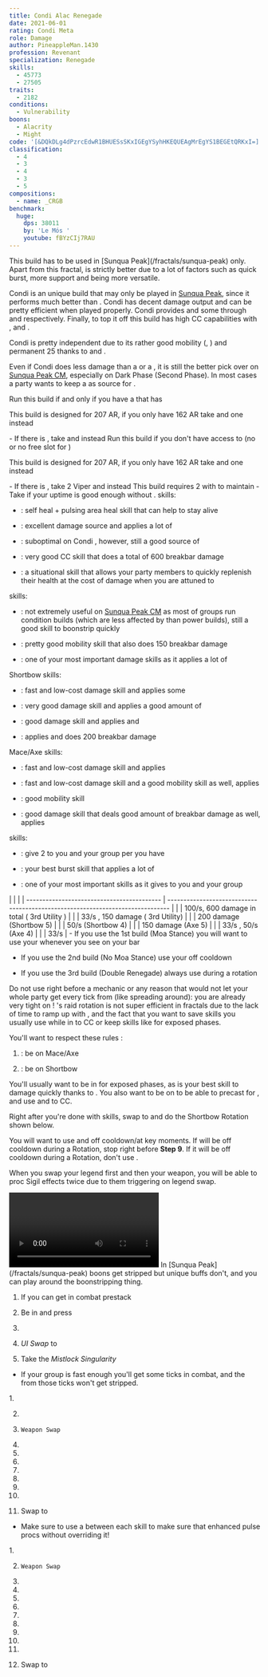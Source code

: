 ```yaml
---
title: Condi Alac Renegade
date: 2021-06-01
rating: Condi Meta
role: Damage
author: PineappleMan.1430
profession: Revenant
specialization: Renegade
skills:
  - 45773
  - 27505
traits:
  - 2182
conditions:
  - Vulnerability
boons:
  - Alacrity
  - Might
code: '[&DQkDLg4dPzrcEdwR1BHUESsSKxIGEgYSyhHKEQUEAgMrEgYS1BEGEtQRKxI=]'
classification:
  - 4
  - 3
  - 4
  - 3
  - 5
compositions:
  - name: _CRGB
benchmark:
  huge:
    dps: 38011
    by: 'Le Mós '
    youtube: fBYzCIj7RAU
---
```


<Message>
This build has to be used in [Sunqua Peak](/fractals/sunqua-peak) only. Apart from this fractal, <BuildLink build="Power Renegade" specialization="Renegade"/> is strictly better due to a lot of factors such as quick burst, more support and being more versatile.
</Message>

Condi <Specialization name="Renegade"/> is an unique build that may only be played in [Sunqua Peak](/fractals/sunqua-peak), since it performs much better than <BuildLink build="Power Renegade" specialization="Renegade"/>. Condi <Specialization name="Renegade"/> has decent damage output and can be pretty efficient when played properly. Condi <Specialization name="Renegade"/> provides <Boon name="Alacrity"/> and some <Boon name="Might"/> through <Skill id="45537"/> and <Skill id="44076"/> respectively. Finally, to top it off this build has high CC capabilities with <Skill id="41220"/>, <Skill id="28409"/> and <Skill id="41820"/>.

Condi <Specialization name="Renegade"/> is pretty independent due to its rather good mobility (<Skill id="28029"/>, <Skill id="27917"/>) and permanent 25 <Boon name="Might"/> thanks to <Skill id="44076"/> and <Trait id="1781"/>.

Even if Condi <Specialization name="Renegade"/> does less damage than a <BuildLink build="Condi Firebrand" specialization="Firebrand"/> or a <BuildLink build="Condi Soulbeast" specialization="Soulbeast"/>, it is still the better pick over <BuildLink build="Power Renegade" specialization="Renegade"/> on [Sunqua Peak CM](/fractals/sunqua-peak), especially on Dark Phase (Second Phase). In most cases a party wants to keep a <Specialization name="Renegade"/> as source for <Boon name="Alacrity"/>.

<Divider text="Equipment"/>

<Tabs outlined>
<Tab title="Moa Stance">
Run this build if and only if you have a <Specialization name="Soulbeast"/> that has <Skill id="45970"/>

This build is designed for 207 AR, if you only have 162 AR take <Item id="80616"/> and one <Item id="80002" affix="Seraph"/> instead

<Grid>
<GridItem sm="4">
<Armor weight="Heavy" helmAffix="Viper" helmRune="Nightmare" shouldersAffix="Viper" shouldersRune="Nightmare" coatAffix="Viper" coatRune="Nightmare" glovesAffix="Viper" glovesRune="Nightmare" leggingsAffix="Viper" leggingsRune="Nightmare" bootsAffix="Viper" bootsRune="Nightmare" helmInfusionId="37130" shouldersInfusionId="37130" coatInfusionId="37130" glovesInfusionId="37130" leggingsInfusionId="37130" bootsInfusionId="37130"/>
</GridItem>

<GridItem sm="4">
<Weapons weapon1MainType="Mace" weapon1MainAffix="Viper" weapon1MainSigil1="Earth" weapon1MainSigil1Id="24560" weapon1OffType="Axe" weapon1OffAffix="Viper" weapon1OffSigil="Doom" weapon1OffSigilId="24609" weapon2MainSigil1Id="24560" weapon2MainSigil2Id="24605" weapon2MainType="Shortbow" weapon2MainAffix="Viper" weapon2MainSigil1="Earth" weapon2MainSigil2="Geomancy" weapon1MainInfusion1Id="37130" weapon2MainInfusion1Id="37130" weapon1OffInfusionId="37130" weapon2MainInfusion2Id="37130"/>

<Consumables foodId="91842" utilityId="48916" infusion="Malign +9 Agony Infusion"/>
</GridItem>

<GridItem sm="4">
<BackAndTrinkets backItemAffix="Viper" accessory1Affix="Viper" accessory2Affix="Viper" amuletAffix="Viper" ring1Affix="Viper" ring2Affix="Viper" backItemInfusion1Id="37130" backItemInfusion2Id="37130" accessory1InfusionId="37130" accessory2InfusionId="37130" ring1Infusion1Id="37130" ring1Infusion2Id="37130" ring1Infusion3Id="37130" ring2Infusion1Id="37130" ring2Infusion2Id="37130" ring2Infusion3Id="37130"/>

<Card title="Notes">
-   If there is <Instability name="Boon Overload"/>, take <Item id="86997"/> and <Item id="48917"/> instead

</Card>
</GridItem>
</Grid>
</Tab>

<Tab title="no moa stance">
Run this build if you don't have access to <Skill id="45970"/> (no <Specialization name="Soulbeast"/> or no free slot for <Skill id="45970"/>)

This build is designed for 207 AR, if you only have 162 AR take <Item id="80616"/> and one <Item id="80002" affix="Seraph"/> instead

<Grid>
<GridItem sm="4">
<Armor weight="Heavy" helmAffix="Viper" helmRune="Leadership" shouldersAffix="Viper" shouldersRune="Leadership" coatAffix="Viper" coatRune="Leadership" glovesAffix="Viper" glovesRune="Leadership" leggingsAffix="Viper" leggingsRune="Leadership" bootsAffix="Viper" bootsRune="Leadership" helmInfusionId="37130" shouldersInfusionId="37130" coatInfusionId="37130" glovesInfusionId="37130" leggingsInfusionId="37130" bootsInfusionId="37130"/>
</GridItem>

<GridItem sm="4">
<Weapons weapon1MainType="Mace" weapon1MainAffix="Viper" weapon1MainSigil1="Concentration" weapon1MainSigil1Id="72339" weapon1OffType="Axe" weapon1OffAffix="Viper" weapon1OffSigil="Doom" weapon1OffSigilId="24609" weapon2MainSigil1Id="72339" weapon2MainSigil2Id="24605" weapon2MainType="Shortbow" weapon2MainAffix="Viper" weapon2MainSigil1="Concentration" weapon2MainSigil2="Geomancy" weapon1MainInfusion1Id="37130" weapon2MainInfusion1Id="37130" weapon1OffInfusionId="37130" weapon2MainInfusion2Id="37130"/>

<Consumables foodId="91842" utilityId="48916" infusion="Malign +9 Agony Infusion"/>
</GridItem>

<GridItem sm="4">
<BackAndTrinkets backItemAffix="Viper" accessory1Affix="Viper" accessory2Affix="Viper" amuletAffix="Viper" ring1Affix="Seraph" ring2Affix="Seraph" backItemInfusion1Id="37130" backItemInfusion2Id="37130" accessory1InfusionId="37130" accessory2InfusionId="37130" ring1Infusion1Id="37130" ring1Infusion2Id="37130" ring1Infusion3Id="37130" ring2Infusion1Id="37130" ring2Infusion2Id="37130" ring2Infusion3Id="37130"/>

<Card title="Notes">
-   If there is <Instability name="Boon Overload"/>, take 2 Viper <Item id="80058"/> <Item id="86997"/> and <Item id="48917"/> instead

</Card>
</GridItem>
</Grid>
</Tab>

<Tab title="Double Renegade">
This build requires 2 <Specialization name="Renegade"/> with <Trait id="2182"/> to maintain <Boon name="Alacrity"/>

<Grid>
<GridItem sm="4">
<Armor weight="Heavy" helmAffix="Viper" helmRune="Nightmare" shouldersAffix="Viper" shouldersRune="Nightmare" coatAffix="Viper" coatRune="Nightmare" glovesAffix="Viper" glovesRune="Nightmare" leggingsAffix="Viper" leggingsRune="Nightmare" bootsAffix="Viper" bootsRune="Nightmare" helmInfusionId="37130" shouldersInfusionId="37130" coatInfusionId="37130" glovesInfusionId="37130" leggingsInfusionId="37130" bootsInfusionId="37130"/>
</GridItem>

<GridItem sm="4">
<Weapons weapon1MainType="Mace" weapon1MainAffix="Viper" weapon1MainSigil1="Earth" weapon1MainSigil1Id="24560" weapon1OffType="Axe" weapon1OffAffix="Viper" weapon1OffSigil="Doom" weapon1OffSigilId="24609" weapon2MainSigil1Id="24560" weapon2MainSigil2Id="24605" weapon2MainType="Shortbow" weapon2MainAffix="Viper" weapon2MainSigil1="Earth" weapon2MainSigil2="Geomancy" weapon1MainInfusion1Id="37130" weapon2MainInfusion1Id="37130" weapon1OffInfusionId="37130" weapon2MainInfusion2Id="37130"/>

<Consumables foodId="86997" utilityId="48917" infusion="Malign +9 Agony Infusion"/>
</GridItem>

<GridItem sm="4">
<BackAndTrinkets backItemAffix="Viper" accessory1Affix="Viper" accessory2Affix="Viper" amuletAffix="Viper" ring1Affix="Viper" ring2Affix="Viper" backItemInfusion1Id="37130" backItemInfusion2Id="37130" accessory1InfusionId="37130" accessory2InfusionId="37130" ring1Infusion1Id="37130" ring1Infusion2Id="37130" ring1Infusion3Id="37130" ring2Infusion1Id="37130" ring2Infusion2Id="37130" ring2Infusion3Id="37130"/>
</GridItem>
</Grid>
</Tab>
</Tabs>

<Divider text="Build"/>

<Grid>
<GridItem sm="7">
<Traits traits1Id="3" traits1="Invocation" traits1SelectedIds="1761,1781,1791" traits2Id="14" traits2="Corruption" traits2SelectedIds="1793,1714,1795" traits3Id="63" traits3="Renegade" traits3SelectedIds="2079,2092,2182"/>
</GridItem>

<GridItem sm="5">
<Card title="Legends">
<Legends legend1Id="41858" legend2Id="28494"/>
</Card>

<Card title="Situational Traits">
-   Take <Trait id="1774"/> if your <Boon name="Might"/> uptime is good enough without <Trait id="1781"/>.

</Card>
</GridItem>
</Grid>

<Divider text="Further information"/>

<Grid>
<GridItem sm="7">
<Card title="Key Skills">
<Skill id="41858"/> skills:

-   <Skill id="45686"/>: self heal + pulsing area heal skill that can help <Skill id="12498"/> to stay alive

-   <Skill id="42949"/>: excellent damage source and applies a lot of <Condition name="Bleeding"/>

-   <Skill id="40485"/>: suboptimal on Condi <Specialization name="Renegade"/>, however, still a good source of <Condition name="Vulnerability"/>

-   <Skill id="41220"/>: very good CC skill that does a total of 600 breakbar damage

-   <Skill id="45773"/>: a situational skill that allows your party members to quickly replenish their health at the cost of damage when you are attuned to <Skill id="41858"/>


<Skill id="28494"/> skills:

-   <Skill id="27505"/>: not extremely useful on [Sunqua Peak CM](/fractals/sunqua-peak) as most of groups run condition builds (which are less affected by <Boon name="Protection"/> than power builds), still a good skill to boonstrip quickly

-   <Skill id="27917"/>: pretty good mobility skill that also does 150 breakbar damage

-   <Skill id="28287"/>: one of your most important damage skills as it applies a lot of <Condition name="Torment"/>


Shortbow skills:

-   <Skill id="40175"/>: fast and low-cost damage skill and applies some <Condition name="Bleeding"/>

-   <Skill id="41829"/>: very good damage skill and applies a good amount of <Condition name="Torment"/>

-   <Skill id="43993"/>: good damage skill and applies <Condition name="Burning"/> and <Condition name="Slow"/>

-   <Skill id="41820"/> : applies <Condition name="Burning"/> and does 200 breakbar damage


Mace/Axe skills:

-   <Skill id="28357"/>: fast and low-cost damage skill and applies <Condition name="Burning"/>

-   <Skill id="27964"/>: fast and low-cost damage skill and a good mobility skill as well, applies <Condition name="Torment"/>

-   <Skill id="28029"/>: good mobility skill

-   <Skill id="28409"/>: good damage skill that deals good amount of breakbar damage as well, applies <Condition name="Torment"/>


<Specialization name="Renegade"/> skills:

-   <Skill id="44076"/>: give 2 <Boon name="Might"/> to you and your group per <SpecialActionKey name="KallasFervor"/> you have

-   <Skill id="41294"/>: your best burst skill that applies a lot of <Condition name="Burning"/>

-   <Skill id="45537"/>: one of your most important skills as it gives <Boon name="Alacrity"/> to you and your group

</Card>
</GridItem>

<GridItem sm="5">
<Card title="Defiance Bar Damage">
|                                            |                                                                                |
| ------------------------------------------ | ------------------------------------------------------------------------------ |
| <Skill id="41220" size="big" disableText/> | 100/s, 600 damage in total (<Skill id="41858"/> 3rd Utility )                  |
| <Skill id="27917" size="big" disableText/> | 33/s <Condition name="Chilled"/>, 150 damage (<Skill id="28494"/> 3rd Utility) |
| <Skill id="41820" size="big" disableText/> | 200 damage (Shortbow 5)                                                        |
| <Skill id="43993" size="big" disableText/> | 50/s <Condition name="Slow"/> (Shortbow 4)                                     |
| <Skill id="28409" size="big" disableText/> | 150 damage (Axe 5)                                                             |
| <Skill id="28029" size="big" disableText/> | 33/s <Condition name="Chilled"/>, 50/s <Condition name="Slow"/> (Axe 4)        |
| <Skill id="27505" size="big" disableText/> | 33/s <Condition name="Chilled"/>                                               |
</Card>

<Card title="When to use Order From Above">
-   If you use the 1st build (Moa Stance) you will want to use your <Skill id="45537"/> whenever you see <Skill id="45970"/> on your bar

-   If you use the 2nd build (No Moa Stance) use your <Skill id="45537"/> off cooldown

-   If you use the 3rd build (Double Renegade) always use <Skill id="45537"/> during a <Skill id="41858"/> rotation


<Message>
Do not use <Skill id="45537"/> right before a mechanic or any reason that would not let your whole party get every tick from <Skill id="45537"/> (like spreading around): you are already very tight on <Boon name="Alacrity"/>!
</Message>
</Card>
</GridItem>
</Grid>

<Divider text="Rotation / Skill usage"/>

<Grid>
<GridItem sm="6">
<Card title="Information">
<Specialization name="Renegade" text="Condi Renegade"/>'s raid rotation is not super efficient in fractals due to the lack of time to ramp up with <Skill id="28494"/>, and the fact that you want to save skills you usually use while in <Skill id="41858"/> to CC or keep skills like <Skill name="Citadel Bombardment"/> for exposed phases.

You'll want to respect these rules :

1.  <Skill id="41858"/> : be on Mace/Axe

2.  <Skill id="28494"/> : be on Shortbow


You'll usually want to be in <Skill id="41858"/> for exposed phases, as <Skill name="Citadel Bombardment"/> is your best skill to damage quickly thanks to <Condition name="Burning"/>. You also want to be on <Skill id="41858"/> to be able to precast <Skill id="42949"/> for <Condition name="Bleeding"/>, and use <Skill id="41220"/> and <Skill name="Temporal Rift"/> to CC.

Right after you're done with <Skill id="41858"/> skills, swap to <Skill id="28494"/> and do the Shortbow Rotation shown below.

You will want to use <Skill id="45537"/> and <Skill name="Heroic Command"/> off cooldown/at key moments. If <Skill id="45537"/> will be off cooldown during a <Skill id="28494"/> Rotation, stop <Skill name="Embrace The Darkness"/> right before **Step 9**. If it will be off cooldown during a <Skill id="41858"/> Rotation, don't use <Skill id="40485"/>.

When you swap your legend first and then your weapon, you will be able to proc Sigil effects twice due to them triggering on legend swap.
</Card>

<Card title="Raid Golem Rotation">
<Video youtube="fBYzCIj7RAU" caption="by Le Mós "/>
</Card>
</GridItem>

<GridItem sm="6">
<Card title="Precasting">
In [Sunqua Peak](/fractals/sunqua-peak) boons get stripped but unique buffs don't, and you can play around the boonstripping thing.

1.  If you can get in combat prestack <Item id="24609"/>

2.  Be in <Skill id="28134"/> and press <Skill id="26937"/>

3.  <Skill id="45537"/>

4.  *UI Swap* to <Skill id="28494"/>

5.  Take the *Mistlock Singularity*


-   If your group is fast enough you'll get some <Skill id="45537"/> ticks in combat, and the <Boon name="Alacrity"/> from those ticks won't get stripped.

</Card>

<Card title="Mallyx Shortbow Rotation">
1.  <Skill name="Embrace The Darkness"/>

2.  <Skill name="Searing Fissure"/>

3.  `Weapon Swap`

4.  <Skill name="Bloodbane Path"/>

5.  <Skill name="Spiritcrush"/>

6.  <Skill name="Sevenshot"/>

7.  <Skill name="Bloodbane Path"/>

8.  <Skill name="Bloodbane Path"/>

9.  <Skill name="Sevenshot"/>

10. <Skill name="Spiritcrush"/>

11. Swap to <Skill id="41858"/>


-   Make sure to use a <Skill id="40497"/> between each skill to make sure that enhanced <Skill id="28287"/> pulse procs without overriding it!

</Card>

<Card title="Kalla Mace Rotation">
1.  <Skill name="Bloodbane Path"/>

2.  `Weapon Swap`

3.  <Skill name="Searing Fissure"/>

4.  <Skill name="Echoing Eruption"/>

5.  <Skill name="Citadel Bombardment"/>

6.  <Skill name="Temporal Rift"/>

7.  <Skill name="Searing Fissure"/>

8.  <Skill name="Searing Fissure"/>

9.  <Skill name="Razorclaws Rage"/>

10. <Skill name="Icerazors Ire"/>

11. <Skill name="Echoing Eruption"/>

12. Swap to <Skill id="28494"/>

</Card>
</GridItem>
</Grid>

